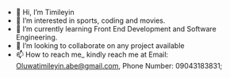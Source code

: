 - 👋 Hi, I’m Timileyin
- 👀 I’m interested in sports, coding and movies.
- 🌱 I’m currently learning Front End Development and Software Engineering.
- 💞️ I’m looking to collaborate on any project available
- 📫 How to reach me_ kindly reach me at Email: Oluwatimileyin.abe@gmail.com, Phone Number: 09043183831;

<!---
A-OT/A-OT is a ✨ special ✨ repository because its `README.md` (this file) appears on your GitHub profile.
You can click the Preview link to take a look at your changes.
--->
